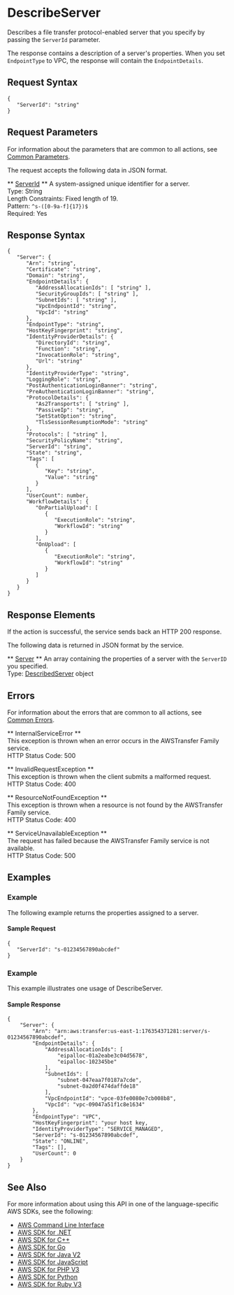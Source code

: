 # DescribeServer<a name="API_DescribeServer"></a>

Describes a file transfer protocol\-enabled server that you specify by passing the `ServerId` parameter\.

The response contains a description of a server's properties\. When you set `EndpointType` to VPC, the response will contain the `EndpointDetails`\.

## Request Syntax<a name="API_DescribeServer_RequestSyntax"></a>

```
{
   "ServerId": "string"
}
```

## Request Parameters<a name="API_DescribeServer_RequestParameters"></a>

For information about the parameters that are common to all actions, see [Common Parameters](CommonParameters.md)\.

The request accepts the following data in JSON format\.

 ** [ServerId](#API_DescribeServer_RequestSyntax) **   <a name="TransferFamily-DescribeServer-request-ServerId"></a>
A system\-assigned unique identifier for a server\.  
Type: String  
Length Constraints: Fixed length of 19\.  
Pattern: `^s-([0-9a-f]{17})$`   
Required: Yes

## Response Syntax<a name="API_DescribeServer_ResponseSyntax"></a>

```
{
   "Server": { 
      "Arn": "string",
      "Certificate": "string",
      "Domain": "string",
      "EndpointDetails": { 
         "AddressAllocationIds": [ "string" ],
         "SecurityGroupIds": [ "string" ],
         "SubnetIds": [ "string" ],
         "VpcEndpointId": "string",
         "VpcId": "string"
      },
      "EndpointType": "string",
      "HostKeyFingerprint": "string",
      "IdentityProviderDetails": { 
         "DirectoryId": "string",
         "Function": "string",
         "InvocationRole": "string",
         "Url": "string"
      },
      "IdentityProviderType": "string",
      "LoggingRole": "string",
      "PostAuthenticationLoginBanner": "string",
      "PreAuthenticationLoginBanner": "string",
      "ProtocolDetails": { 
         "As2Transports": [ "string" ],
         "PassiveIp": "string",
         "SetStatOption": "string",
         "TlsSessionResumptionMode": "string"
      },
      "Protocols": [ "string" ],
      "SecurityPolicyName": "string",
      "ServerId": "string",
      "State": "string",
      "Tags": [ 
         { 
            "Key": "string",
            "Value": "string"
         }
      ],
      "UserCount": number,
      "WorkflowDetails": { 
         "OnPartialUpload": [ 
            { 
               "ExecutionRole": "string",
               "WorkflowId": "string"
            }
         ],
         "OnUpload": [ 
            { 
               "ExecutionRole": "string",
               "WorkflowId": "string"
            }
         ]
      }
   }
}
```

## Response Elements<a name="API_DescribeServer_ResponseElements"></a>

If the action is successful, the service sends back an HTTP 200 response\.

The following data is returned in JSON format by the service\.

 ** [Server](#API_DescribeServer_ResponseSyntax) **   <a name="TransferFamily-DescribeServer-response-Server"></a>
An array containing the properties of a server with the `ServerID` you specified\.  
Type: [DescribedServer](API_DescribedServer.md) object

## Errors<a name="API_DescribeServer_Errors"></a>

For information about the errors that are common to all actions, see [Common Errors](CommonErrors.md)\.

 ** InternalServiceError **   
This exception is thrown when an error occurs in the AWSTransfer Family service\.  
HTTP Status Code: 500

 ** InvalidRequestException **   
This exception is thrown when the client submits a malformed request\.  
HTTP Status Code: 400

 ** ResourceNotFoundException **   
This exception is thrown when a resource is not found by the AWSTransfer Family service\.  
HTTP Status Code: 400

 ** ServiceUnavailableException **   
The request has failed because the AWSTransfer Family service is not available\.  
HTTP Status Code: 500

## Examples<a name="API_DescribeServer_Examples"></a>

### Example<a name="API_DescribeServer_Example_1"></a>

The following example returns the properties assigned to a server\.

#### Sample Request<a name="API_DescribeServer_Example_1_Request"></a>

```
{
   "ServerId": "s-01234567890abcdef"
}
```

### Example<a name="API_DescribeServer_Example_2"></a>

This example illustrates one usage of DescribeServer\.

#### Sample Response<a name="API_DescribeServer_Example_2_Response"></a>

```
{
    "Server": {
        "Arn": "arn:aws:transfer:us-east-1:176354371281:server/s-01234567890abcdef",
        "EndpointDetails": {
            "AddressAllocationIds": [
                "eipalloc-01a2eabe3c04d5678",
                "eipalloc-102345be"
            ],
            "SubnetIds": [
                "subnet-047eaa7f0187a7cde",
                "subnet-0a2d0f474daffde18"
            ],
            "VpcEndpointId": "vpce-03fe0080e7cb008b8",
            "VpcId": "vpc-09047a51f1c8e1634"
        },
        "EndpointType": "VPC",
        "HostKeyFingerprint": "your host key,
        "IdentityProviderType": "SERVICE_MANAGED",
        "ServerId": "s-01234567890abcdef",
        "State": "ONLINE",
        "Tags": [],
        "UserCount": 0
    }
}
```

## See Also<a name="API_DescribeServer_SeeAlso"></a>

For more information about using this API in one of the language\-specific AWS SDKs, see the following:
+  [AWS Command Line Interface](https://docs.aws.amazon.com/goto/aws-cli/transfer-2018-11-05/DescribeServer) 
+  [AWS SDK for \.NET](https://docs.aws.amazon.com/goto/DotNetSDKV3/transfer-2018-11-05/DescribeServer) 
+  [AWS SDK for C\+\+](https://docs.aws.amazon.com/goto/SdkForCpp/transfer-2018-11-05/DescribeServer) 
+  [AWS SDK for Go](https://docs.aws.amazon.com/goto/SdkForGoV1/transfer-2018-11-05/DescribeServer) 
+  [AWS SDK for Java V2](https://docs.aws.amazon.com/goto/SdkForJavaV2/transfer-2018-11-05/DescribeServer) 
+  [AWS SDK for JavaScript](https://docs.aws.amazon.com/goto/AWSJavaScriptSDK/transfer-2018-11-05/DescribeServer) 
+  [AWS SDK for PHP V3](https://docs.aws.amazon.com/goto/SdkForPHPV3/transfer-2018-11-05/DescribeServer) 
+  [AWS SDK for Python](https://docs.aws.amazon.com/goto/boto3/transfer-2018-11-05/DescribeServer) 
+  [AWS SDK for Ruby V3](https://docs.aws.amazon.com/goto/SdkForRubyV3/transfer-2018-11-05/DescribeServer) 